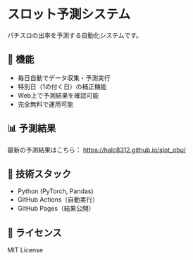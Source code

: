 # スロット予測システム

パチスロの出率を予測する自動化システムです。

## 🎰 機能

- 毎日自動でデータ収集・予測実行
- 特別日（1の付く日）の補正機能
- Web上で予測結果を確認可能
- 完全無料で運用可能

## 📊 予測結果

最新の予測結果はこちら：
https://halc8312.github.io/slot_obu/

## 🔧 技術スタック

- Python (PyTorch, Pandas)
- GitHub Actions（自動実行）
- GitHub Pages（結果公開）

## 📝 ライセンス

MIT License